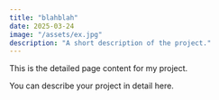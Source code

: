 ```yaml
---
title: "blahblah"
date: 2025-03-24
image: "/assets/ex.jpg"
description: "A short description of the project."
---
```


This is the detailed page content for my project.

You can describe your project in detail here.
